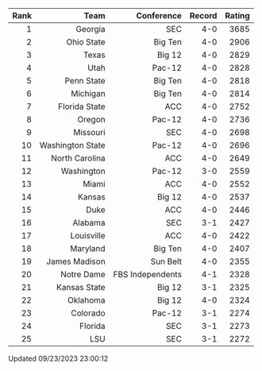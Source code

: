 | Rank  | Team                 | Conference           | Record   | Rating |
| ---:  | ---:                 | ---:                 | ---:     | ---:   |
| 1     | Georgia              | SEC                  | 4-0      | 3685   |
| 2     | Ohio State           | Big Ten              | 4-0      | 2906   |
| 3     | Texas                | Big 12               | 4-0      | 2829   |
| 4     | Utah                 | Pac-12               | 4-0      | 2828   |
| 5     | Penn State           | Big Ten              | 4-0      | 2818   |
| 6     | Michigan             | Big Ten              | 4-0      | 2814   |
| 7     | Florida State        | ACC                  | 4-0      | 2752   |
| 8     | Oregon               | Pac-12               | 4-0      | 2736   |
| 9     | Missouri             | SEC                  | 4-0      | 2698   |
| 10    | Washington State     | Pac-12               | 4-0      | 2696   |
| 11    | North Carolina       | ACC                  | 4-0      | 2649   |
| 12    | Washington           | Pac-12               | 3-0      | 2559   |
| 13    | Miami                | ACC                  | 4-0      | 2552   |
| 14    | Kansas               | Big 12               | 4-0      | 2537   |
| 15    | Duke                 | ACC                  | 4-0      | 2446   |
| 16    | Alabama              | SEC                  | 3-1      | 2427   |
| 17    | Louisville           | ACC                  | 4-0      | 2422   |
| 18    | Maryland             | Big Ten              | 4-0      | 2407   |
| 19    | James Madison        | Sun Belt             | 4-0      | 2355   |
| 20    | Notre Dame           | FBS Independents     | 4-1      | 2328   |
| 21    | Kansas State         | Big 12               | 3-1      | 2325   |
| 22    | Oklahoma             | Big 12               | 4-0      | 2324   |
| 23    | Colorado             | Pac-12               | 3-1      | 2274   |
| 24    | Florida              | SEC                  | 3-1      | 2273   |
| 25    | LSU                  | SEC                  | 3-1      | 2272   |

Updated 09/23/2023 23:00:12
